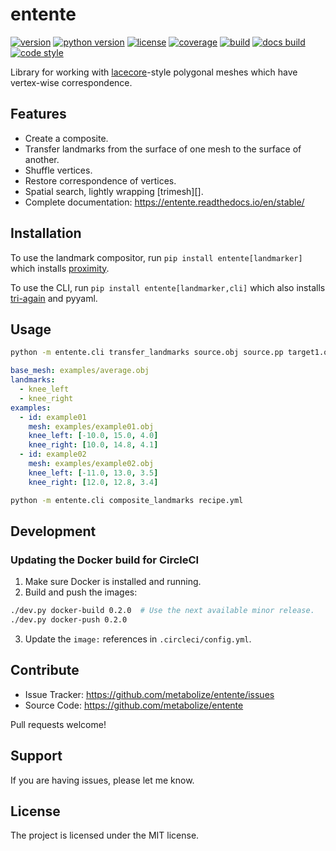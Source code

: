entente
=======

[![version](https://img.shields.io/pypi/v/entente?style=flat-square)][pypi]
[![python version](https://img.shields.io/pypi/pyversions/entente?style=flat-square)][pypi]
[![license](https://img.shields.io/pypi/l/entente?style=flat-square)][pypi]
[![coverage](https://img.shields.io/badge/coverage-100%25-brightgren?style=flat-square)][coverage]
[![build](https://img.shields.io/circleci/project/github/lace/entente/main?style=flat-square)][build]
[![docs build](https://img.shields.io/readthedocs/entente?style=flat-square)][docs build]
[![code style](https://img.shields.io/badge/code%20style-black-black?style=flat-square)][black]

Library for working with [lacecore][]-style polygonal meshes which have
vertex-wise correspondence.

[pypi]: https://pypi.org/project/entente/
[coverage]: https://github.com/lace/entente/blob/main/.coveragerc
[black]: https://black.readthedocs.io/en/stable/
[lacecore]: https://github.com/metabolize/lacecore
[build]: https://circleci.com/gh/lace/entente/tree/main
[docs build]: https://entente.readthedocs.io/en/latest/


Features
--------

- Create a composite.
- Transfer landmarks from the surface of one mesh to the surface of another.
- Shuffle vertices.
- Restore correspondence of vertices.
- Spatial search, lightly wrapping [trimesh][].
- Complete documentation: https://entente.readthedocs.io/en/stable/



Installation
------------

To use the landmark compositor, run `pip install entente[landmarker]` which
installs [proximity][].

To use the CLI, run `pip install entente[landmarker,cli]` which
also installs [tri-again][] and pyyaml.


[proximity]: https://github.com/lace/proximity
[tri-again]: https://github.com/lace/tri-again


Usage
-----

```sh
python -m entente.cli transfer_landmarks source.obj source.pp target1.obj target2.obj ...
```

```yml
base_mesh: examples/average.obj
landmarks:
  - knee_left
  - knee_right
examples:
  - id: example01
    mesh: examples/example01.obj
    knee_left: [-10.0, 15.0, 4.0]
    knee_right: [10.0, 14.8, 4.1]
  - id: example02
    mesh: examples/example02.obj
    knee_left: [-11.0, 13.0, 3.5]
    knee_right: [12.0, 12.8, 3.4]
```

```sh
python -m entente.cli composite_landmarks recipe.yml
```


Development
-----------

### Updating the Docker build for CircleCI

1. Make sure Docker is installed and running.
2. Build and push the images:

```sh
./dev.py docker-build 0.2.0  # Use the next available minor release.
./dev.py docker-push 0.2.0
```

3. Update the `image:` references in `.circleci/config.yml`.


Contribute
----------

- Issue Tracker: https://github.com/metabolize/entente/issues
- Source Code: https://github.com/metabolize/entente

Pull requests welcome!


Support
-------

If you are having issues, please let me know.


License
-------

The project is licensed under the MIT license.
